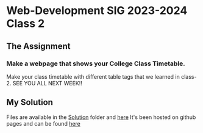 # Web-Development SIG 2023-2024 Class 2

## The Assignment

### Make a webpage that shows your College Class Timetable.

Make your class timetable with different table tags that we learned in class-2.
SEE YOU ALL NEXT WEEK!!

## My Solution

Files are available in the [Solution](./Solution/) folder and [here](https://github.com/Van-sh/IOSD-SIG/tree/main/Time%20Table)
It's been hosted on github pages and can be found [here](https://van-sh.github.io/IOSD-SIG/Time%20Table)
